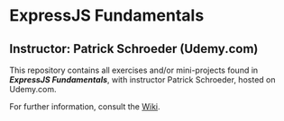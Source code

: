 # ExpressJS Fundamentals

## Instructor: Patrick Schroeder (Udemy.com)

This repository contains all exercises and/or mini-projects found in
***ExpressJS Fundamentals***, with instructor Patrick Schroeder, hosted
on Udemy.com.

For further information, consult the [Wiki](https://github.com/RHieger/wiki).
